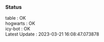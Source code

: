 ### Status


table : OK  
hogwarts : OK  
icy-bot : OK  
Latest Update : 2023-03-21 16:08:47.073878
